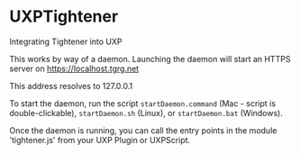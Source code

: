 # UXPTightener

Integrating Tightener into UXP

This works by way of a daemon. Launching the daemon will start an HTTPS server on https://localhost.tgrg.net

This address resolves to 127.0.0.1

To start the daemon, run the script `startDaemon.command` (Mac - script is double-clickable), `startDaemon.sh` (Linux), or `startDaemon.bat` (Windows).

Once the daemon is running, you can call the entry points in the module 'tightener.js' from your UXP Plugin or UXPScript.

